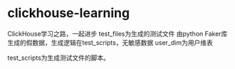 # clickhouse-learning
ClickHouse学习之路，一起进步
test_files为生成的测试文件 由python Faker库生成的假数据，生成逻辑在test_scripts，无敏感数据
user_dim为用户维表

test_scripts为生成测试文件的脚本。


